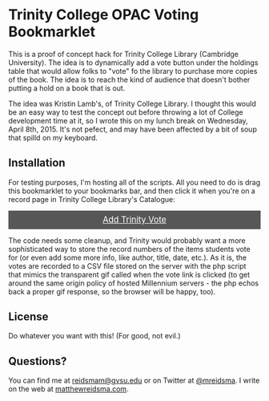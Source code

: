 # Trinity College OPAC Voting Bookmarklet

This is a proof of concept hack for Trinity College Library (Cambridge University). The idea is to dynamically add a vote button under the holdings table that would allow folks to "vote" fo the library to purchase more copies of the book. The idea is to reach the kind of audience that doesn't bother putting a hold on a book that is out.

The idea was Kristin Lamb's, of Trinity College Library. I thought this would be an easy way to test the concept out before throwing a lot of College development time at it, so I wrote this on my lunch break on Wednesday, April 8th, 2015. It's not pefect, and may have been affected by a bit of soup that spilld on my keyboard. 

## Installation

For testing purposes, I'm hosting all of the scripts. All you need to do is drag this bookmarklet to your bookmarks bar, and then click it when you're on a record page in Trinity College Library's Catalogue:

<div style="text-align:center;">
<a href="#" style="background-color: #575757; color: #fff; font-size: 1.2em; display: block; padding: .5em 1.5em;">Add Trinity Vote</a>
</div>

The code needs some cleanup, and Trinity would probably want a more sophisticated way to store the record numbers of the items students vote for (or even add some more info, like author, title, date, etc.). As it is, the votes are recorded to a CSV file stored on the server with the php script that mimics the transparent gif called when the vote link is clicked (to get around the same origin policy of hosted Millennium servers - the php echos back a proper gif response, so the browser will be happy, too).

## License

Do whatever you want with this! (For good, not evil.)

## Questions?

You can find me at [reidsmam@gvsu.edu](mailto:reidsmam@gvsu.edu) or on Twitter at [@mreidsma](http://twitter.com/mreidsma). I write on the web at [matthewreidsma.com](http://matthewreidsma.com).


